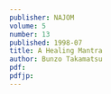 ```yaml
---
publisher: NAJOM
volume: 5
number: 13
published: 1998-07
title: A Healing Mantra
author: Bunzo Takamatsu
pdf:
pdfjp:
---
```

